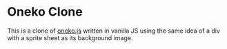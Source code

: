# Oneko Clone

This is a clone of [oneko.js](https://github.com/adryd325/oneko.js/) written in vanilla JS using the same idea of a div
with a sprite sheet as its background image.

